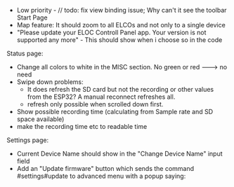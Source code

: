  - Low priority - // todo: fix view binding issue; Why can't it see the toolbar
Start Page
- Map feature: It should zoom to all ELCOs and not only to a single device
- "Please update your ELOC Controll Panel app. Your version is not supported any more" - This should show when i choose so in the code

Status page:
- Change all colors to white in the MISC section. No green or red ---> no need
- Swipe down problems:
	- It does refresh the SD card but not the recording or other values from the 	ESP32? A manual reconnect refreshes all.
	- refresh only possible when scrolled down first.
- Show possible recording time (calculating from Sample rate and SD space available)
- make the recording time etc to readable time

Settings page:
- Current Device Name should show in the "Change Device Name" input field
- Add an "Update firmware" button which sends the command #settings#update to advanced menu with a popup saying: